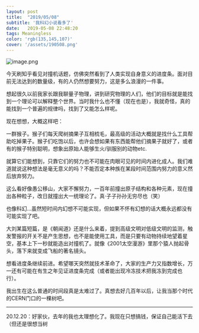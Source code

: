 ```yaml
---
layout: post
title:  "2019/05/08"
subtitle: '我科幻小说看多了'
date:   2019-05-08 22:48:20
tags: Meaningless
color: 'rgb(135,145,107)'
cover: '/assets/190508.png'
---
```


![image.png](https://i.loli.net/2020/12/20/51jgBRU6LcnwTVl.png)

今天刷知乎看见对撞机话题，仿佛突然看到了人类实现自身意义的进度条。面对目前无法达到的数量级，有的人仍然想要努力，这是多么浪漫的一件事。

想起很久以前我家长跟我聊量子物理，讲到研究物理的人们，他们的目标就是能找到一个理论可以解释整个世界。当时我什么也不懂（现在也是），我就奇怪，真的能找到一个普遍的规律吗，找到了又能怎么样呢。

现在想想，大概这样吧：

一群猴子。猴子们每天爬树摘果子互相梳毛，最高级的活动大概就是找什么工具帮助吃掉果子。猴子们吃饱以后，也许会想如果有东西能帮他们摘果子就好了，或者有的猴子特别聪明，想象出原始人能够生火/驯服别的动物etc.

就算它们能想到，只靠它们的努力也不可能在肉眼可见的时间内进化成人。我们难道就说这种想法是毫无意义的吗？不能否定本种族在某段时间范围内努力的意义然后放弃努力。

这么看好像愚公移山，大家不懈努力，一百年前撞出原子结构和各种元素，现在撞出各种粒子，改日就撞出大一统理论了。真·子子孙孙无穷尽也（笑）

也像科幻...虽然短时间内幻想不可能实现，但如果不怀有幻想的话大概永远都没有可能实现了吧。

大刘某篇短篇，是《朝闻道》还是什么来着，提到高级文明对低级文明的监测，触发警报的开关不是产生思想，也不是能使用工具，而是只要有动物持续地望着星空，基本上下一秒就能造出对撞机了。就像《2001太空漫游》里那个猿人抛起骨头，落下来就变成飞船的著名镜头。



想看进度条继续前进。希望哪天突然就技术革命了，大家的生产力又指数增长，万一还有可能在有生之年见证进度条完成（或者能出现冷冻技术把我冻到完成也行）。

我出生在这么普通的时间段真是太难过了。真想去好几百年以后，让我当那个时代的CERN门口的一棵树吧。



---

20.12.20：好家伙，去年的我也太理想化了。我现在只想搞钱，保证自己能活下去（但还是很想当树